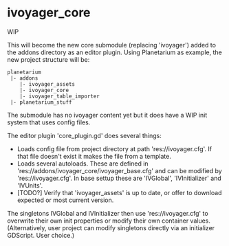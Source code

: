 # ivoyager_core

WIP

This will become the new core submodule (replacing 'ivoyager') added to the addons directory as an editor plugin. Using Planetarium as example, the new project structure will be:
```
planetarium
 |- addons
    |- ivoyager_assets
    |- ivoyager_core
    |- ivoyager_table_importer
 |- planetarium_stuff
```

The submodule has no ivoyager content yet but it does have a WIP init system that uses config files.

The editor plugin 'core_plugin.gd' does several things:
* Loads config file from project directory at path 'res://ivoyager.cfg'. If that file doesn't exist it makes the file from a template.
* Loads several autoloads. These are defined in 'res://addons/ivoyager_core/ivoyager_base.cfg' and can be modified by 'res://ivoyager.cfg'. In base settup these are 'IVGlobal', 'IVInitializer' and 'IVUnits'.
* [TODO?] Verify that 'ivoyager_assets' is up to date, or offer to download expected or most current version.

The singletons IVGlobal and IVInitializer then use 'res://ivoyager.cfg' to overwrite their own init properties or modify their own container values. (Alternatively, user project can modify singletons directly via an initializer GDScript. User choice.)

